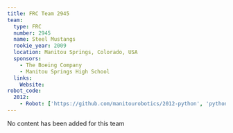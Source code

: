 ```yaml
---
title: FRC Team 2945
team:
  type: FRC
  number: 2945
  name: Steel Mustangs
  rookie_year: 2009
  location: Manitou Springs, Colorado, USA
  sponsors:
    - The Boeing Company
    - Manitou Springs High School
  links:
    Website:
robot_code:
  2012:
    - Robot: ['https://github.com/manitourobotics/2012-python', 'python']
---
```

No content has been added for this team